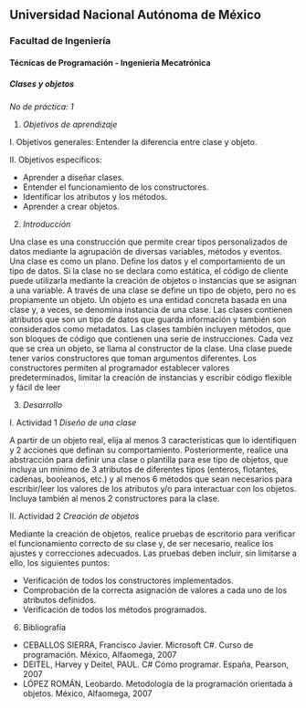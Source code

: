 ## Universidad Nacional Autónoma de México
### Facultad de Ingeniería
#### Técnicas de Programación - Ingeniería Mecatrónica

##### *Clases y objetos*

*No de práctica: 1*

1. *Objetivos de aprendizaje* 
 
I. Objetivos generales:  Entender la diferencia entre clase y objeto. 
 
 
II. Objetivos específicos:
 
* Aprender a diseñar clases. 
* Entender el funcionamiento de los constructores. 
* Identificar los atributos y los métodos. 
* Aprender a crear objetos. 
 
2. *Introducción*
 
Una clase es una construcción que permite crear tipos personalizados de datos mediante la agrupación de diversas variables, métodos y eventos. 
Una clase es como un plano. Define los datos y el comportamiento de un tipo de datos. Si la clase no se declara como estática, el código de cliente puede utilizarla mediante la creación de objetos o instancias que se asignan a una variable. 
A través de una clase se define un tipo de objeto, pero no es propiamente un objeto. Un objeto es una entidad concreta basada en una clase y, a veces, se denomina instancia de una clase. 
Las clases contienen atributos que son un tipo de datos que guarda información y también son considerados como metadatos.
Las clases también incluyen métodos, que son bloques de código que contienen una serie de instrucciones. 
Cada vez que se crea un objeto, se llama al constructor de la clase. Una clase puede tener varios constructores que toman argumentos diferentes. Los constructores permiten al programador establecer valores predeterminados, limitar la creación de instancias y escribir código flexible y fácil de leer

3. *Desarrollo*
 
I. Actividad 1
*Diseño de una clase*
 
A partir de un objeto real, elija al menos 3 características que lo identifiquen y 2 acciones que definan su comportamiento. 
Posteriormente, realice una abstracción para definir una clase o plantilla para ese tipo de objetos, que incluya un mínimo de 3 atributos de diferentes tipos (enteros, flotantes, cadenas, booleanos, etc.) y al menos 6 métodos que sean necesarios para escribir/leer los valores de los atributos y/o para interactuar con los objetos.  Incluya también al menos 2 constructores para la clase.

II. Actividad 2 
*Creación de objetos*
 
Mediante la creación de objetos, realice pruebas de escritorio para verificar el funcionamiento correcto de su clase y, de ser necesario, realice los ajustes y correcciones adecuados. 
Las pruebas deben incluir, sin limitarse a ello, los siguientes puntos: 
 
* Verificación de todos los constructores implementados. 
* Comprobación de la correcta asignación de valores a cada uno de los atributos definidos. 
* Verificación de todos los métodos programados. 
 
6. Bibliografía  
 
* CEBALLOS SIERRA, Francisco Javier. Microsoft C#. Curso de programación. México, Alfaomega, 2007   
* DEITEL, Harvey y Deitel, PAUL. C# Cómo programar. España, Pearson, 2007   
* LÓPEZ ROMÁN, Leobardo. Metodología de la programación orientada a objetos. México, Alfaomega, 2007
